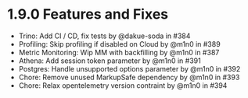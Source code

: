 # 1.9.0 Features and Fixes

* Trino: Add CI / CD, fix tests by @dakue-soda in #384
* Profiling: Skip profiling if disabled on Cloud by @m1n0 in #389
* Metric Monitoring: Wip MM with backfilling by @m1n0 in #387
* Athena: Add session token parameter by @m1n0 in #391
* Postgres: Handle unsupported options parameter by @m1n0 in #392
* Chore: Remove unused MarkupSafe dependency by @m1n0 in #393
* Chore: Relax opentelemetry version contraint by @m1n0 in #394
